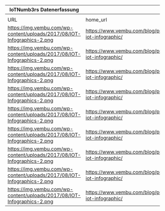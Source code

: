 |IoTNumb3rs Datenerfassung|||||||||||
| ---- | ---- | ---- | ---- | ---- | ---- | ---- | ---- | ---- | ---- | ---- |
||||||||||||
|URL|home_url|filename|device_class|device_count|market_class|market_volume|prognosis_year|publication_year|authorship_class|Dropbox folder|
|https://img.vembu.com/wp-content/uploads/2017/08/IOT-Infographics-2.png|https://www.vembu.com/blog/predictions-iot-infographic/|file9_IOT-Infographics-2.png|generic IoT|4920000000|||2015|2017|company|MariaMarg/20181127-1800|
|https://img.vembu.com/wp-content/uploads/2017/08/IOT-Infographics-2.png|https://www.vembu.com/blog/predictions-iot-infographic/|file9_IOT-Infographics-2.png|generic IoT|6400000000|||2016|2017|company|MariaMarg/20181127-1800|
|https://img.vembu.com/wp-content/uploads/2017/08/IOT-Infographics-2.png|https://www.vembu.com/blog/predictions-iot-infographic/|file9_IOT-Infographics-2.png|generic IoT|8400000000|||2017|2017|company|MariaMarg/20181127-1800|
|https://img.vembu.com/wp-content/uploads/2017/08/IOT-Infographics-2.png|https://www.vembu.com/blog/predictions-iot-infographic/|file9_IOT-Infographics-2.png|generic IoT|20800000000|||2020|2017|company|MariaMarg/20181127-1800|
|https://img.vembu.com/wp-content/uploads/2017/08/IOT-Infographics-2.png|https://www.vembu.com/blog/predictions-iot-infographic/|file9_IOT-Infographics-2.png|generic IoT||size|2.67E+11|2020|2017|company|MariaMarg/20181127-1800|
|https://img.vembu.com/wp-content/uploads/2017/08/IOT-Infographics-2.png|https://www.vembu.com/blog/predictions-iot-infographic/|file9_IOT-Infographics-2.png|wearable devices|411000000|||2020|2017|company|MariaMarg/20181127-1800|
|https://img.vembu.com/wp-content/uploads/2017/08/IOT-Infographics-2.png|https://www.vembu.com/blog/predictions-iot-infographic/|file9_IOT-Infographics-2.png|wearable devices||size|34000000000|2020|2017|company|MariaMarg/20181127-1800|
|https://img.vembu.com/wp-content/uploads/2017/08/IOT-Infographics-2.png|https://www.vembu.com/blog/predictions-iot-infographic/|file9_IOT-Infographics-2.png|cars|380000000|||2021|2017|company|MariaMarg/20181127-1800|
|https://img.vembu.com/wp-content/uploads/2017/08/IOT-Infographics-2.png|https://www.vembu.com/blog/predictions-iot-infographic/|file9_IOT-Infographics-2.png|generic IoT||B2B spend|1.29E+12|2020|2017|company|MariaMarg/20181127-1800|
